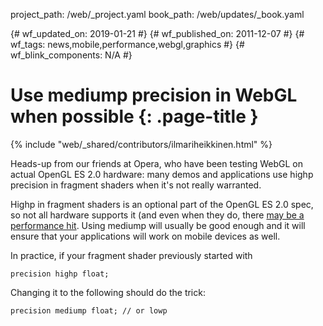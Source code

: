 project_path: /web/_project.yaml
book_path: /web/updates/_book.yaml

{# wf_updated_on: 2019-01-21 #}
{# wf_published_on: 2011-12-07 #}
{# wf_tags: news,mobile,performance,webgl,graphics #}
{# wf_blink_components: N/A #}

# Use mediump precision in WebGL when possible {: .page-title }

{% include "web/_shared/contributors/ilmariheikkinen.html" %}


Heads-up from our friends at Opera, who have been testing WebGL on actual OpenGL ES 2.0 hardware: many demos and applications use highp precision in fragment shaders when it's not really warranted.

Highp in fragment shaders is an optional part of the OpenGL ES 2.0 spec, so not all hardware supports it (and even when they do, there [may be a performance hit](https://web.archive.org/web/20120229100024/http://my.opera.com/emoller/blog/2011/10/18/all-hail-ios-5). Using mediump will usually be good enough and it will ensure that your applications will work on mobile devices as well.

In practice, if your fragment shader previously started with


    precision highp float;


Changing it to the following should do the trick:


    precision mediump float; // or lowp



